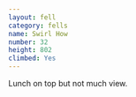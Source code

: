 ```yaml
---
layout: fell
category: fells
name: Swirl How
number: 32
height: 802
climbed: Yes
---
```

Lunch on top but not much view.
